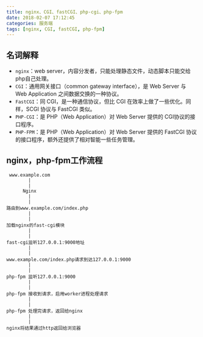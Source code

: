 ```yaml
---
title: nginx、CGI、fastCGI、php-cgi、php-fpm
date: 2018-02-07 17:12:45
categories: 服务端
tags: [nginx, CGI, fastCGI, php-fpm]
---
```


## 名词解释


+ `nginx`：web server，内容分发者，只能处理静态文件，动态脚本只能交给php自己处理。
+ `CGI`：通用网关接口（common gateway interface），是 Web Server 与 Web Application 之间数据交换的一种协议。
+ `FastCGI`：同 CGI，是一种通信协议，但比 CGI 在效率上做了一些优化。同样，SCGI 协议与 FastCGI 类似。
+ `PHP-CGI`：是 PHP（Web Application）对 Web Server 提供的 CGI协议的接口程序。
+ `PHP-FPM`：是 PHP（Web Application）对 Web Server 提供的 FastCGI 协议的接口程序，额外还提供了相对智能一些任务管理。


## nginx，php-fpm工作流程

```
 www.example.com
        |
        |
      Nginx
        |
        |
路由到www.example.com/index.php
        |
        |
加载nginx的fast-cgi模块
        |
        |
fast-cgi监听127.0.0.1:9000地址
        |
        |
www.example.com/index.php请求到达127.0.0.1:9000
        |
        |
php-fpm 监听127.0.0.1:9000
        |
        |
php-fpm 接收到请求，启用worker进程处理请求
        |
        |
php-fpm 处理完请求，返回给nginx
        |
        |
nginx将结果通过http返回给浏览器

```
